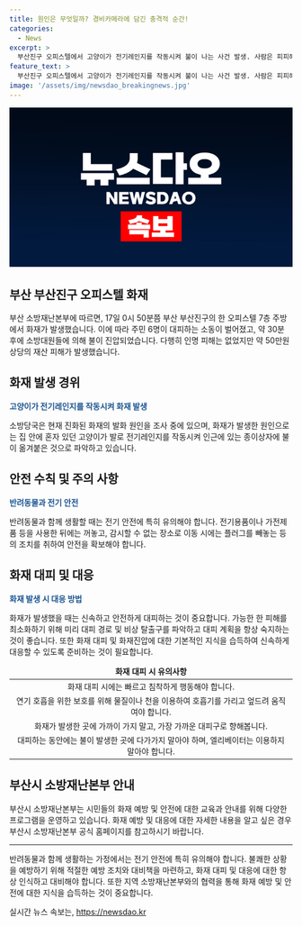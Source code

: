 ```yaml
---
title: 원인은 무엇일까? 경비카메라에 담긴 충격적 순간!
categories:
  - News
excerpt: >
  부산진구 오피스텔에서 고양이가 전기레인지를 작동시켜 불이 나는 사건 발생. 사람은 피피해 없었지만 주민 6명이 대피하는 소동. 불은 30분 만에 진압됐고, 50만원 상당의 재산피해 발생. 소방당국은 고양이가 전기레인지를 작동시켜 사고가 발생했다고 추정하며 상황을 조사 중.
feature_text: >
  부산진구 오피스텔에서 고양이가 전기레인지를 작동시켜 불이 나는 사건 발생. 사람은 피피해 없었지만 주민 6명이 대피하는 소동. 불은 30분 만에 진압됐고, 50만원 상당의 재산피해 발생. 소방당국은 고양이가 전기레인지를 작동시켜 사고가 발생했다고 추정하며 상황을 조사 중.
image: '/assets/img/newsdao_breakingnews.jpg'
---
```


<p><img src="/assets/img/newsdao_breakingnews.jpg" alt="implanttips 속보" /></p>

<h2>부산 부산진구 오피스텔 화재</h2>

<p data-ke-size="size16">부산 소방재난본부에 따르면, 17일 0시 50분쯤 부산 부산진구의 한 오피스텔 7층 주방에서 화재가 발생했습니다. 이에 따라 주민 6명이 대피하는 소동이 벌어졌고, 약 30분 후에 소방대원들에 의해 불이 진압되었습니다. 다행히 인명 피해는 없었지만 약 50만원 상당의 재산 피해가 발생했습니다.</p>

<h2 data-ke-size="size26">화재 발생 경위</h2>

<p data-ke-size="size16"><b><span style="color: #1a5490;">고양이가 전기레인지를 작동시켜 화재 발생</span></b></p>

<p data-ke-size="size16">소방당국은 현재 진화된 화재의 발화 원인을 조사 중에 있으며, 화재가 발생한 원인으로는 집 안에 혼자 있던 고양이가 발로 전기레인지를 작동시켜 인근에 있는 종이상자에 불이 옮겨붙은 것으로 파악하고 있습니다.</p>

<h2 data-ke-size="size26">안전 수칙 및 주의 사항</h2>

<p data-ke-size="size16"><b><span style="color: #1a5490;">반려동물과 전기 안전</span></b></p>

<p data-ke-size="size16">반려동물과 함께 생활할 때는 전기 안전에 특히 유의해야 합니다. 전기용품이나 가전제품 등을 사용한 뒤에는 꺼놓고, 감시할 수 없는 장소로 이동 시에는 플러그를 빼놓는 등의 조치를 취하여 안전을 확보해야 합니다.</p>

<h2 data-ke-size="size26">화재 대피 및 대응</h2>

<p data-ke-size="size16"><b><span style="color: #1a5490;">화재 발생 시 대응 방법</span></b></p>

<p data-ke-size="size16">화재가 발생했을 때는 신속하고 안전하게 대피하는 것이 중요합니다. 가능한 한 피해를 최소화하기 위해 미리 대피 경로 및 비상 탈출구를 파악하고 대피 계획을 항상 숙지하는 것이 좋습니다. 또한 화재 대피 및 화재진압에 대한 기본적인 지식을 습득하여 신속하게 대응할 수 있도록 준비하는 것이 필요합니다.</p>

<table>
    <thead>
        <tr>
            <td style="text-align: center; height: 17px;"><b>화재 대피 시 유의사항</b></td>
        </tr>
    </thead>
    <tbody>
        <tr>
            <td style="text-align: center; height: 17px;">화재 대피 시에는 빠르고 침착하게 행동해야 합니다.</td>
        </tr>
        <tr>
            <td style="text-align: center; height: 17px;">연기 호흡을 위한 보호를 위해 물질이나 천을 이용하여 호흡기를 가리고 엎드려 움직여야 합니다.</td>
        </tr>
        <tr>
            <td style="text-align: center; height: 17px;">화재가 발생한 곳에 가까이 가지 말고, 가장 가까운 대피구로 향해봅니다.</td>
        </tr>
        <tr>
            <td style="text-align: center; height: 17px;">대피하는 동안에는 불이 발생한 곳에 다가가지 말아야 하며, 엘리베이터는 이용하지 말아야 합니다.</td>
        </tr>
    </tbody>
</table>

<h2 data-ke-size="size26">부산시 소방재난본부 안내</h2>

<p data-ke-size="size16">부산시 소방재난본부는 시민들의 화재 예방 및 안전에 대한 교육과 안내를 위해 다양한 프로그램을 운영하고 있습니다. 화재 예방 및 대응에 대한 자세한 내용을 알고 싶은 경우 부산시 소방재난본부 공식 홈페이지를 참고하시기 바랍니다.</p>

<hr>

<p data-ke-size="size16">반려동물과 함께 생활하는 가정에서는 전기 안전에 특히 유의해야 합니다. 불쾌한 상황을 예방하기 위해 적절한 예방 조치와 대비책을 마련하고, 화재 대피 및 대응에 대한 항상 인식하고 대비해야 합니다. 또한 지역 소방재난본부와의 협력을 통해 화재 예방 및 안전에 대한 지식을 습득하는 것이 중요합니다.</p>
실시간 뉴스 속보는, <a href="https://newsdao.kr" rel="dofollow">https://newsdao.kr</a>


